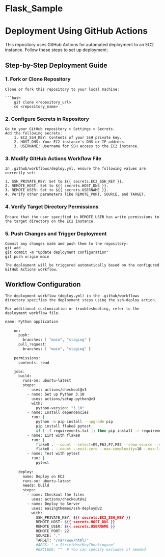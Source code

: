 # Flask_Sample
# Deployment Using GitHub Actions

This repository uses GitHub Actions for automated deployment to an EC2 instance. Follow these steps to set up deployment:

## Step-by-Step Deployment Guide

### 1. Fork or Clone Repository

    Clone or fork this repository to your local machine:

    ```bash
        git clone <repository_url>
        cd <repository_name>


### 2. Configure Secrets in Repository

    Go to your GitHub repository > Settings > Secrets.
    Add the following secrets:
        1. EC2_SSH_KEY: Contents of your SSH private key.
        2. HOST_DNS: Your EC2 instance's DNS or IP address.
        3. USERNAME: Username for SSH access to the EC2 instance.

### 3. Modify GitHub Actions Workflow File

    In .github/workflows/deploy.yml, ensure the following values are correctly set:

    1. SSH_PRIVATE_KEY: Set to ${{ secrets.EC2_SSH_KEY }}.
    2. REMOTE_HOST: Set to ${{ secrets.HOST_DNS }}.
    3. REMOTE_USER: Set to ${{ secrets.USERNAME }}.
    4. Verify other parameters like REMOTE_PORT, SOURCE, and TARGET.

### 4. Verify Target Directory Permissions
    Ensure that the user specified in REMOTE_USER has write permissions to the target directory on the EC2 instance.

### 5. Push Changes and Trigger Deployment
    Commit any changes made and push them to the repository:
    git add .
    git commit -m "Update deployment configuration"
    git push origin main

    The deployment will be triggered automatically based on the configured GitHub Actions workflow.

## Workflow Configuration
    The deployment workflow (deploy.yml) in the .github/workflows directory specifies the deployment steps using the ssh-deploy action.

    For additional customization or troubleshooting, refer to the deployment workflow file.

```bash
name: Python application
    
    on:
      push:
        branches: [ "main", "staging" ]
      pull_request:
        branches: [ "main", "staging" ]
    
    permissions:
      contents: read

    jobs:
      build:
        runs-on: ubuntu-latest
        steps:
          - uses: actions/checkout@v3
          - name: Set up Python 3.10
            uses: actions/setup-python@v3
            with:
              python-version: "3.10"
          - name: Install dependencies
            run: |
              python -m pip install --upgrade pip
              pip install flake8 pytest
              if [ -f requirements.txt ]; then pip install -r requirements.txt; fi
          - name: Lint with flake8
            run: |
              flake8 . --count --select=E9,F63,F7,F82 --show-source --statistics
              flake8 . --count --exit-zero --max-complexity=10 --max-line-length=127 --statistics
          - name: Test with pytest
            run: |
              pytest
    
      deploy:
        name: Deploy on EC2
        runs-on: ubuntu-latest
        needs: build
        steps:
          - name: Checkout the files
            uses: actions/checkout@v2
          - name: Deploy to Server
            uses: easingthemes/ssh-deploy@v2
            with:
              SSH_PRIVATE_KEY: ${{ secrets.EC2_SSH_KEY }}
              REMOTE_HOST: ${{ secrets.HOST_DNS }}
              REMOTE_USER: ${{ secrets.USERNAME }}
              REMOTE_PORT: 22
              SOURCE: "."
              TARGET: "/var/www/html/"
              #ARGS: "-o StrictHostKeyChecking=no"
              #EXCLUDE: ""  # You can specify excludes if needed
              
